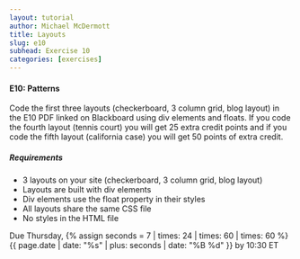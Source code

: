 ```yaml
---
layout: tutorial
author: Michael McDermott
title: Layouts
slug: e10
subhead: Exercise 10
categories: [exercises]
---
```

#### E10: Patterns
Code the first three layouts (checkerboard, 3 column grid, blog layout) in the E10 PDF linked on Blackboard using div elements and floats. If you code the fourth layout (tennis court) you will get 25 extra credit points and if you code the fifth layout (california case) you will get 50 points of extra credit.

##### Requirements
* 3 layouts on your site (checkerboard, 3 column grid, blog layout)
* Layouts are built with div elements
* Div elements use the float property in their styles
* All layouts share the same CSS file
* No styles in the HTML file

<span class="due">Due Thursday, {% assign seconds = 7 | times: 24 | times: 60 | times: 60 %}{{ page.date | date: "%s" | plus: seconds | date: "%B %d" }} by 10:30 ET</span>
